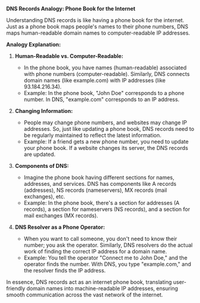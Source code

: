 **DNS Records Analogy: Phone Book for the Internet**

Understanding DNS records is like having a phone book for the internet. Just as a phone book maps people's names to their phone numbers, DNS maps human-readable domain names to computer-readable IP addresses.

**Analogy Explanation:**

1. **Human-Readable vs. Computer-Readable:**
   - In the phone book, you have names (human-readable) associated with phone numbers (computer-readable). Similarly, DNS connects domain names (like example.com) with IP addresses (like 93.184.216.34).
   - Example: In the phone book, "John Doe" corresponds to a phone number. In DNS, "example.com" corresponds to an IP address.

2. **Changing Information:**
   - People may change phone numbers, and websites may change IP addresses. So, just like updating a phone book, DNS records need to be regularly maintained to reflect the latest information.
   - Example: If a friend gets a new phone number, you need to update your phone book. If a website changes its server, the DNS records are updated.

3. **Components of DNS:**
   - Imagine the phone book having different sections for names, addresses, and services. DNS has components like A records (addresses), NS records (nameservers), MX records (mail exchanges), etc.
   - Example: In the phone book, there's a section for addresses (A records), a section for nameservers (NS records), and a section for mail exchanges (MX records).

4. **DNS Resolver as a Phone Operator:**
   - When you want to call someone, you don't need to know their number; you ask the operator. Similarly, DNS resolvers do the actual work of finding the correct IP address for a domain name.
   - Example: You tell the operator "Connect me to John Doe," and the operator finds the number. With DNS, you type "example.com," and the resolver finds the IP address.

In essence, DNS records act as an internet phone book, translating user-friendly domain names into machine-readable IP addresses, ensuring smooth communication across the vast network of the internet.